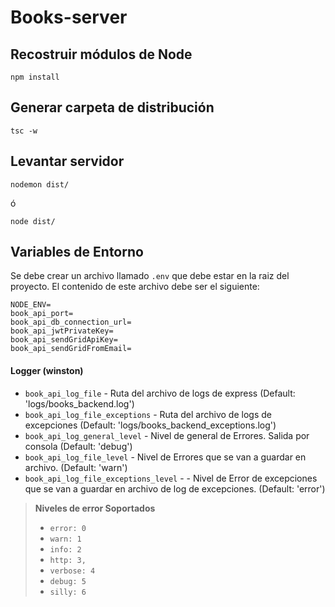 # Books-server

## Recostruir módulos de Node
```
npm install
```

## Generar carpeta de distribución
```
tsc -w
```

## Levantar servidor
```
nodemon dist/
```

ó

```
node dist/
```

## Variables de Entorno

Se debe crear un archivo llamado ``.env`` que debe estar en la raiz del proyecto. El contenido de este archivo debe ser el siguiente:   

```textmate
NODE_ENV=
book_api_port=
book_api_db_connection_url=
book_api_jwtPrivateKey=
book_api_sendGridApiKey=
book_api_sendGridFromEmail=
``` 


#### Logger (winston)
* ``book_api_log_file`` - Ruta del archivo de logs de express (Default: 'logs/books_backend.log')
* ``book_api_log_file_exceptions`` - Ruta del archivo de logs de excepciones (Default: 'logs/books_backend_exceptions.log')
* ``book_api_log_general_level`` - Nivel de general de Errores. Salida por consola (Default: 'debug')
* ``book_api_log_file_level`` - Nivel de Errores que se van a guardar en archivo. (Default: 'warn')
* ``book_api_log_file_exceptions_level`` - - Nivel de Error de excepciones que se van a guardar en archivo de log de excepciones. (Default: 'error')

> **Niveles de error Soportados**
> * ``error: 0``
> * ``warn: 1``
> * ``info: 2``
> * ``http: 3,``
> * ``verbose: 4``
> * ``debug: 5``
> * ``silly: 6``

